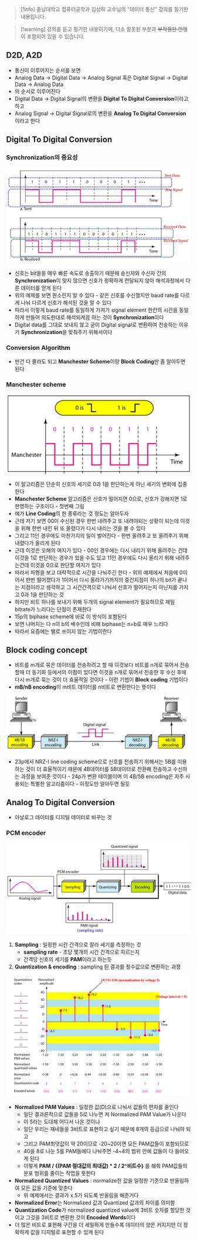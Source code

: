 > [!info] 충남대학교 컴퓨터공학과 김상하 교수님의 "데이터 통신" 강의를 필기한 내용입니다.

> [!warning] 강의를 듣고 필기한 내용이기에, 다소 잘못된 부분과 ~~부적절한 언행~~ 이 포함되어 있을 수 있습니다.

## D2D, A2D

- 통신이 이루어지는 순서를 보면
- Analog Data → Digital Data → Analog Signal 혹은 Digital Signal → Digital Data → Analog Data
- 의 순서로 이루어진다
- Digital Data → Digital Signal의 변환을 **Digital To Digital Conversion**이라고 하고
- Analog Signal → Digital Signal로의 변환을 **Analog To Digital Conversion**이라고 한다

## Digital To Digital Conversion

### Synchronization의 중요성

![%E1%84%8B%E1%85%B5%E1%84%85%E1%85%A9%E1%86%AB02%20-%20D2D,%20A2D%20Conversion%20088baa413da94586b8a93dc34192fcd0/image1.png](datacommunication.spring.2021.cse.cnu.ac.kr/images/02_088baa413da94586b8a93dc34192fcd0/image1.png)

- 신호는 bit들을 매우 빠른 속도로 송출하기 때문에 송신자와 수신자 간의 **Synchronization**이 맞지 않으면 신호가 정확하게 전달되지 않아 해석과정에서 다른 데이터를 얻게 된다
- 위의 예제를 보면 뭔소린지 알 수 있다 - 같은 신호를 수신했지만 baud rate를 다르게 나눠 다르게 신호가 해석된 것을 알 수 있다
- 따라서 이렇게 baud rate를 동일하게 가져가 signal element 한칸의 시간을 동일하게 만들어 의도한대로 해석되게끔 하는 것이 **Synchronization**이다
- Digital data를 그대로 보내지 않고 굳이 Digital signal로 변환하여 전송하는 이유가 **Synchronization**을 맞춰주기 위해서이다

### Conversion Algorithm

- 딴건 다 몰라도 되고 **Manchester Scheme**이랑 **Block Coding**만 좀 알아두면 된다

### Manchester scheme

![%E1%84%8B%E1%85%B5%E1%84%85%E1%85%A9%E1%86%AB02%20-%20D2D,%20A2D%20Conversion%20088baa413da94586b8a93dc34192fcd0/image2.png](datacommunication.spring.2021.cse.cnu.ac.kr/images/02_088baa413da94586b8a93dc34192fcd0/image2.png)

- 이 알고리즘은 단순히 신호의 세기로 0과 1을 판단하는게 아닌 세기의 변화에 집중한다
- **Manchester Scheme** 알고리즘은 신호가 떨어지면 0으로, 신호가 강해지면 1로 판명하는 구조이다 - 첫번째 그림
- 얘가 **Line Coding**의 한 종류라는 것 정도는 알아두자
- 근데 저기 보면 00이 수신된 경우 한번 내려주고 또 내려야되는 상황이 되는데 이것을 위해 한번 내린 뒤 또 올렸다가 다시 내리는 것을 볼 수 있다
- 그리고 11인 경우에도 마찬가지의 일이 벌어진다 - 한번 올려주고 또 올려주기 위해 내렸다가 올리게 된다
- 근데 이것은 오해의 여지가 있다 - 00인 경우에는 다시 내리기 위해 올려주는 건데 이것을 1로 판단하는 경우가 있을 수도 있고 11인 경우에도 다시 올리기 위해 내려주는건데 이것을 0으로 판단할 여지가 있다
- 따라서 파형을 보고 대략적으로 시간을 나눠주긴 한다 - 위의 예제에서 처음에 0이어서 한번 떨어졌다가 1이어서 다시 올라가기까지의 중간지점이 하나의 bit가 끝나는 지점이라고 생각하고 그 시간간격으로 나눠서 신호가 떨어지는지 아닌지를 가지고 0과 1을 판단하는 것
- 하지만 비트 하나를 보내기 위해 두개의 signal element가 필요하므로 제일 bitrate가 느리다는 단점이 존재한다
- 15p의 biphase scheme에 바로 이 방식이 포함된다
- 보면 나머지는 다 n이 b의 배수인데 비해 biphase는 n=b로 매우 느리다
- 따라서 요즘에는 별로 쓰이지 않는 기법이란다

## Block coding concept

- 비트를 m개로 묶은 데이터를 전송하려고 할 때 이것보다 비트를 n개로 묶어서 전송할때 더 동기화 등에서의 이점이 있다면 이것을 n개로 묶어서 전송한 후 수신 후에 다시 m개로 묶는 것이 더 효율적일 것이다 - 이런 기법이 **Block coding** 기법이다
- **mB/nB encoding**이 m비트 데이터를 n비트로 변환한다는 뜻이다

![%E1%84%8B%E1%85%B5%E1%84%85%E1%85%A9%E1%86%AB02%20-%20D2D,%20A2D%20Conversion%20088baa413da94586b8a93dc34192fcd0/image3.png](datacommunication.spring.2021.cse.cnu.ac.kr/images/02_088baa413da94586b8a93dc34192fcd0/image3.png)

- 23p에서 NRZ-I line coding scheme으로 신호를 전송하기 위해서는 5B를 이용하는 것이 더 효율적이기 때문에 4B데이터를 5B데이터로 전환해 전송하고 수신하는 과정을 보여준 것이다 - 24p가 변환 테이블이며 이 4B/5B encoding은 자주 사용되는 특별한 알고리즘이다 - 이정도만 알아두면 될듯

## Analog To Digital Conversion

- 아날로그 데이터를 디지털 데이터로 바꾸는 것

### PCM encoder

![%E1%84%8B%E1%85%B5%E1%84%85%E1%85%A9%E1%86%AB02%20-%20D2D,%20A2D%20Conversion%20088baa413da94586b8a93dc34192fcd0/image4.png](datacommunication.spring.2021.cse.cnu.ac.kr/images/02_088baa413da94586b8a93dc34192fcd0/image4.png)

1. **Sampling** : 일정한 시간 간격으로 잘라 세기를 측정하는 것
	- **sampling rate** - 초당 몇개의 시간 간격으로 자르는지
	- 간격당 신호의 세기를 **PAM**이라고 하는듯
2. **Quantization & encoding** : sampling 된 결과를 정수값으로 변환하는 과정

![%E1%84%8B%E1%85%B5%E1%84%85%E1%85%A9%E1%86%AB02%20-%20D2D,%20A2D%20Conversion%20088baa413da94586b8a93dc34192fcd0/image5.png](datacommunication.spring.2021.cse.cnu.ac.kr/images/02_088baa413da94586b8a93dc34192fcd0/image5.png)

- **Normalized PAM Values** : 일정한 값(D)으로 나눠서 값들의 편차를 줄인다
	- 일단 결과론적으로 값들을 5로 나누면 저 Normalized PAM Value가 나온다
	- 이 5라는 도대체 어디서 나온 것이냐
	- 일단 우리는 쟤네들을 3비트로 표현하고 싶기 때문에 8개의 등급으로 나눠야 되고
	- 그리고 PAM최댓값이 약 20이므로 -20~20이면 모든 PAM값들이 포함되므로
	- 40을 8로 나눈 5를 PAM들에다 나눠주면 -4~4의 범위 안에 값들이 다 들어오게 된다
	- 이렇게 **PAM / {(PAM 절대값의 최대값) * 2 / 2^비트수}** 를 해줘 PAM값들의 분포 범위를 줄이는 작업을 뜻한다
- **Normalized Quantized Values** : normalize한 값을 일정한 기준으로 반올림하여 모든 값을 기준에 맞춘다
	- 위 예제에서는 결과가 x.5가 되도록 반올림을 해준거다
- **Normalized Error**는 Normalized 값과 Quantized 값과의 차이를 의미함
- **Quantization Code**가 normalized quantized value에 3비트 숫자를 할당한 것이고 그것을 3비트로 변환한 것이 **Encoded Words**이다
- 더 많은 비트로 표현해 구간을 더 세밀하게 만들수록 데이터의 양은 커지지만 더 정확하게 값을 디지털로 표현할 수 있게 된다